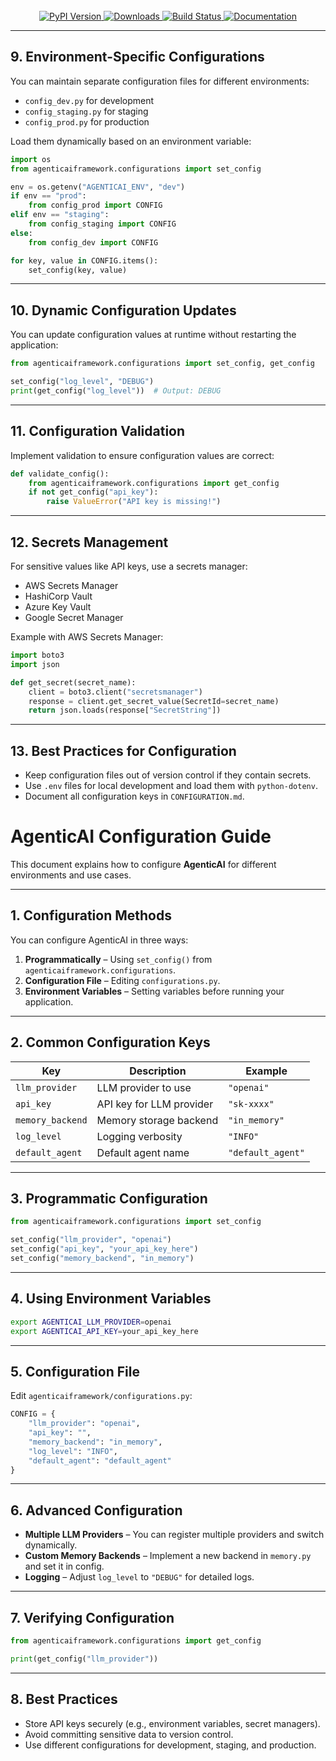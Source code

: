 <!-- PROJECT LOGO -->
<br />
<div align="center">
  <a href="https://isathish.github.io/agenticaiframework/">
    <img src="https://img.shields.io/pypi/v/agenticaiframework?color=blue&label=PyPI%20Version&logo=python&logoColor=white" alt="PyPI Version">
  </a>
  <a href="https://pypi.org/project/agenticaiframework/">
    <img src="https://img.shields.io/pypi/dm/agenticaiframework?color=green&label=Downloads&logo=python&logoColor=white" alt="Downloads">
  </a>
  <a href="https://github.com/isathish/agenticaiframework/actions">
    <img src="https://img.shields.io/github/actions/workflow/status/isathish/agenticaiframework/python-package.yml?branch=main&label=Build&logo=github" alt="Build Status">
  </a>
  <a href="https://isathish.github.io/agenticaiframework/">
    <img src="https://img.shields.io/badge/Documentation-Online-blue?logo=readthedocs&logoColor=white" alt="Documentation">
  </a>
</div>

---

## 9. Environment-Specific Configurations

You can maintain separate configuration files for different environments:

- `config_dev.py` for development
- `config_staging.py` for staging
- `config_prod.py` for production

Load them dynamically based on an environment variable:

```python
import os
from agenticaiframework.configurations import set_config

env = os.getenv("AGENTICAI_ENV", "dev")
if env == "prod":
    from config_prod import CONFIG
elif env == "staging":
    from config_staging import CONFIG
else:
    from config_dev import CONFIG

for key, value in CONFIG.items():
    set_config(key, value)
```

---

## 10. Dynamic Configuration Updates

You can update configuration values at runtime without restarting the application:

```python
from agenticaiframework.configurations import set_config, get_config

set_config("log_level", "DEBUG")
print(get_config("log_level"))  # Output: DEBUG
```

---

## 11. Configuration Validation

Implement validation to ensure configuration values are correct:

```python
def validate_config():
    from agenticaiframework.configurations import get_config
    if not get_config("api_key"):
        raise ValueError("API key is missing!")
```

---

## 12. Secrets Management

For sensitive values like API keys, use a secrets manager:

- AWS Secrets Manager
- HashiCorp Vault
- Azure Key Vault
- Google Secret Manager

Example with AWS Secrets Manager:

```python
import boto3
import json

def get_secret(secret_name):
    client = boto3.client("secretsmanager")
    response = client.get_secret_value(SecretId=secret_name)
    return json.loads(response["SecretString"])
```

---

## 13. Best Practices for Configuration

- Keep configuration files out of version control if they contain secrets.
- Use `.env` files for local development and load them with `python-dotenv`.
- Document all configuration keys in `CONFIGURATION.md`.
# AgenticAI Configuration Guide

This document explains how to configure **AgenticAI** for different environments and use cases.

---

## 1. Configuration Methods

You can configure AgenticAI in three ways:

1. **Programmatically** – Using `set_config()` from `agenticaiframework.configurations`.
2. **Configuration File** – Editing `configurations.py`.
3. **Environment Variables** – Setting variables before running your application.

---

## 2. Common Configuration Keys

| Key | Description | Example |
| --- | ----------- | ------- |
| `llm_provider` | LLM provider to use | `"openai"` |
| `api_key` | API key for LLM provider | `"sk-xxxx"` |
| `memory_backend` | Memory storage backend | `"in_memory"` |
| `log_level` | Logging verbosity | `"INFO"` |
| `default_agent` | Default agent name | `"default_agent"` |

---

## 3. Programmatic Configuration

```python
from agenticaiframework.configurations import set_config

set_config("llm_provider", "openai")
set_config("api_key", "your_api_key_here")
set_config("memory_backend", "in_memory")
```

---

## 4. Using Environment Variables

```bash
export AGENTICAI_LLM_PROVIDER=openai
export AGENTICAI_API_KEY=your_api_key_here
```

---

## 5. Configuration File

Edit `agenticaiframework/configurations.py`:

```python
CONFIG = {
    "llm_provider": "openai",
    "api_key": "",
    "memory_backend": "in_memory",
    "log_level": "INFO",
    "default_agent": "default_agent"
}
```

---

## 6. Advanced Configuration

- **Multiple LLM Providers** – You can register multiple providers and switch dynamically.
- **Custom Memory Backends** – Implement a new backend in `memory.py` and set it in config.
- **Logging** – Adjust `log_level` to `"DEBUG"` for detailed logs.

---

## 7. Verifying Configuration

```python
from agenticaiframework.configurations import get_config

print(get_config("llm_provider"))
```

---

## 8. Best Practices

- Store API keys securely (e.g., environment variables, secret managers).
- Avoid committing sensitive data to version control.
- Use different configurations for development, staging, and production.
